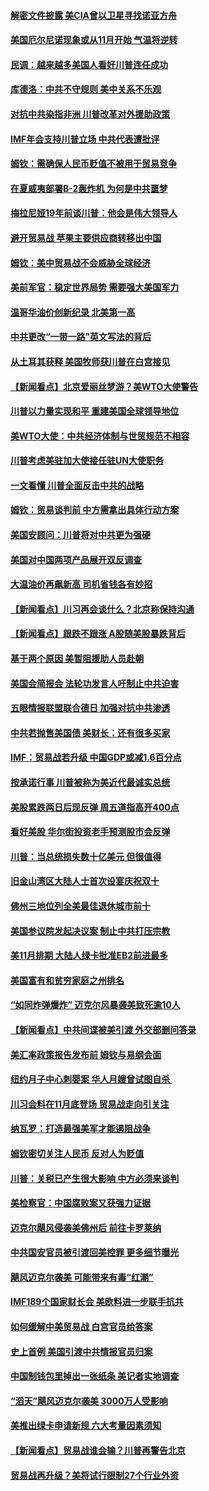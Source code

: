 #### [解密文件披露 美CIA曾以卫星寻找诺亚方舟](../pages/nsc412/n10784301.md?t=10150934) 

#### [美国厄尔尼诺现象或从11月开始 气温将逆转](../pages/nsc412/n10784021.md?t=10150934) 

#### [民调：越来越多美国人看好川普连任成功](../pages/nsc412/n10783996.md?t=10150934) 

#### [库德洛：中共不守规则 美中关系不乐观](../pages/nsc412/n10783682.md?t=10150934) 

#### [对抗中共染指非洲 川普改革对外援助政策](../pages/nsc412/n10783337.md?t=10150934) 

#### [IMF年会支持川普立场 中共代表遭批评](../pages/nsc412/n10783214.md?t=10150934) 

#### [姆钦：需确保人民币贬值不被用于贸易竞争](../pages/nsc412/n10782198.md?t=10150934) 

#### [在夏威夷部署B-2轰炸机 为何是中共噩梦](../pages/nsc412/n10781674.md?t=10150934) 

#### [梅拉尼娅19年前谈川普：他会是伟大领导人](../pages/nsc412/n10782415.md?t=10150934) 

#### [避开贸易战 苹果主要供应商转移出中国](../pages/nsc412/n10781823.md?t=10150934) 

#### [姆钦：美中贸易战不会威胁全球经济](../pages/nsc412/n10782089.md?t=10150934) 

#### [美前军官：稳定世界局势 需要强大美国军力](../pages/nsc412/n10781975.md?t=10150934) 

#### [温哥华油价创新纪录 北美第一高](../pages/nsc412/n10781901.md?t=10150934) 

#### [中共更改“一带一路”英文写法的背后](../pages/nsc412/n10781696.md?t=10150934) 

#### [从土耳其获释 美国牧师获川普在白宫接见](../pages/nsc412/n10781786.md?t=10150934) 

#### [【新闻看点】北京爱丽丝梦游？美WTO大使警告](../pages/nsc412/n10781549.md?t=10150934) 

#### [川普以力量实现和平 重建美国全球领导地位](../pages/nsc412/n10781730.md?t=10150934) 

#### [美WTO大使：中共经济体制与世贸规范不相容](../pages/nsc412/n10781260.md?t=10150934) 

#### [川普考虑美驻加大使接任驻UN大使职务](../pages/nsc412/n10781507.md?t=10150934) 

#### [一文看懂  川普全面反击中共的战略](../pages/nsc412/n10780060.md?t=10150934) 

#### [姆钦：贸易谈判前 中方需拿出具体行动方案](../pages/nsc412/n10780360.md?t=10150934) 

#### [美国安顾问：川普将对中共更为强硬](../pages/nsc412/n10780579.md?t=10150934) 

#### [美国对中国两项产品展开双反调查](../pages/nsc412/n10780059.md?t=10150934) 

#### [大温油价再飙新高 司机省钱各有妙招](../pages/nsc412/n10780183.md?t=10150934) 

#### [【新闻看点】川习再会谈什么？北京称保持沟通](../pages/nsc412/n10780037.md?t=10150934) 

#### [【新闻看点】跟跌不跟涨 A股随美股暴跌背后](../pages/nsc412/n10780057.md?t=10150934) 

#### [基于两个原因 美暂阻援助人员赴朝](../pages/nsc412/n10779723.md?t=10150934) 

#### [美国会简报会 法轮功发言人吁制止中共迫害](../pages/nsc412/n10779649.md?t=10150934) 

#### [五眼情报联盟联合德日 加强对抗中共渗透](../pages/nsc412/n10779555.md?t=10150934) 

#### [中共若抛售美国债 美财长：还有很多买家](../pages/nsc412/n10779551.md?t=10150934) 

#### [IMF：贸易战若升级 中国GDP或减1.6百分点](../pages/nsc412/n10779387.md?t=10150934) 

#### [按承诺行事 川普被称为美近代最诚实总统](../pages/nsc412/n10779378.md?t=10150934) 

#### [美股累跌两日后现反弹 周五道指高开400点](../pages/nsc412/n10777885.md?t=10150934) 

#### [看好美股 华尔街投资老手预测股市会反弹](../pages/nsc412/n10778604.md?t=10150934) 

#### [川普：当总统损失数十亿美元 但很值得](../pages/nsc412/n10778932.md?t=10150934) 

#### [旧金山湾区大陆人士首次设宴庆祝双十](../pages/nsc412/n10778620.md?t=10150934) 

#### [佛州三地位列全美最佳退休城市前十](../pages/nsc412/n10777888.md?t=10150934) 

#### [美国参议院发起决议案 制止中共打压宗教](../pages/nsc412/n10777584.md?t=10150934) 

#### [美11月排期 大陆人绿卡批准EB2前进最多](../pages/nsc412/n10777900.md?t=10150934) 

#### [美国富有和贫穷家庭之州排名](../pages/nsc412/n10777911.md?t=10150934) 

#### [“如同炸弹爆炸” 迈克尔风暴袭美致死逾10人](../pages/nsc412/n10777806.md?t=10150934) 

#### [【新闻看点】中共间谍被美引渡 外交部删问答录](../pages/nsc412/n10777155.md?t=10150934) 

#### [美汇率政策报告发布前 姆钦与易纲会面](../pages/nsc412/n10777156.md?t=10150934) 

#### [纽约月子中心刺婴案 华人月嫂曾试图自杀 ](../pages/nsc412/n10777493.md?t=10150934) 

#### [川习会料在11月底登场 贸易战走向引关注](../pages/nsc412/n10777468.md?t=10150934) 

#### [纳瓦罗：打造最强美军才能遏阻战争](../pages/nsc412/n10777382.md?t=10150934) 

#### [姆钦密切关注人民币 反对人为贬值](../pages/nsc412/n10777297.md?t=10150934) 

#### [川普：关税已产生很大影响 中方必须来谈判](../pages/nsc412/n10777141.md?t=10150934) 

#### [美检察官：中国腐败案又获强力证据](../pages/nsc412/n10777118.md?t=10150934) 

#### [迈克尔飓风侵袭美佛州后 前往卡罗莱纳](../pages/nsc412/n10777049.md?t=10150934) 

#### [中共国安官员被引渡回美控罪 更多细节曝光](../pages/nsc412/n10775561.md?t=10150934) 

#### [飓风迈克尔袭美 可能带来有毒“红潮”](../pages/nsc412/n10776149.md?t=10150934) 

#### [IMF189个国家财长会 美欧料进一步联手抗共](../pages/nsc412/n10775397.md?t=10150934) 

#### [如何缓解中美贸易战 白宫官员给答案](../pages/nsc412/n10775590.md?t=10150934) 

#### [史上首例 美国引渡中共情报官员归案](../pages/nsc412/n10775224.md?t=10150934) 

#### [中国制钱包里掉出一张纸条 美记者实地调查](../pages/nsc412/n10775105.md?t=10150934) 

#### [“滔天”飓风迈克尔袭美 3000万人受影响](../pages/nsc412/n10775248.md?t=10150934) 

#### [美推出绿卡申请新规 六大考量因素须知](../pages/nsc412/n10774920.md?t=10150934) 

#### [【新闻看点】贸易战谁会输？川普再警告北京](../pages/nsc412/n10774769.md?t=10150934) 

#### [贸易战再升级？美将试行限制27个行业外资](../pages/nsc412/n10774978.md?t=10150934) 

